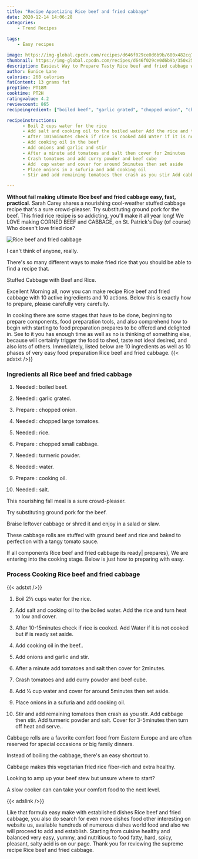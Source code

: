 ```yaml
---
title: "Recipe Appetizing Rice beef and fried cabbage"
date: 2020-12-14 14:06:28
categories:
    - Trend Recipes
    
tags:
    - Easy recipes

image: https://img-global.cpcdn.com/recipes/d646f029ce0d6b9b/680x482cq70/rice-beef-and-fried-cabbage-recipe-main-photo.jpg
thumbnail: https://img-global.cpcdn.com/recipes/d646f029ce0d6b9b/350x250cq70/rice-beef-and-fried-cabbage-recipe-main-photo.jpg
description: Easiest Way to Prepare Tasty Rice beef and fried cabbage with 10 ingredients and 10 stages of easy cooking.
author: Eunice Lane
calories: 268 calories
fatContent: 13 grams fat
preptime: PT18M
cooktime: PT2H
ratingvalue: 4.2
reviewcount: 865
recipeingredient: ["boiled beef", "garlic grated", "chopped onion", "chopped large tomatoes", "rice", "chopped small cabbage", "turmeric powder", "water", "cooking oil", "salt"]

recipeinstructions: 
      - Boil 2 cups water for the rice 
      - Add salt and cooking oil to the boiled water Add the rice and turn heat to low and cover 
      - After 1015minutes check if rice is cooked Add Water if it is not cooked but if is ready set aside 
      - Add cooking oil in the beef 
      - Add onions and garlic and stir 
      - After a minute add tomatoes and salt then cover for 2minutes 
      - Crash tomatoes and add curry powder and beef cube 
      - Add  cup water and cover for around 5minutes then set aside 
      - Place onions in a sufuria and add cooking oil 
      - Stir and add remaining tomatoes then crash as you stir Add cabbage then stir Add turmeric powder and salt Cover for 35minutes then turn off heat and serve

---
```




**Without fail making ultimate Rice beef and fried cabbage easy, fast, practical**. Sarah Carey shares a nourishing cool-weather stuffed cabbage recipe that&#39;s a sure crowd-pleaser. Try substituting ground pork for the beef. This fried rice recipe is so addicting, you&#39;ll make it all year long! We LOVE making CORNED BEEF and CABBAGE, on St. Patrick&#39;s Day (of course) Who doesn&#39;t love fried rice?


![Rice beef and fried cabbage](https://img-global.cpcdn.com/recipes/d646f029ce0d6b9b/680x482cq70/rice-beef-and-fried-cabbage-recipe-main-photo.jpg "Rice beef and fried cabbage")



I can&#39;t think of anyone, really.

There&#39;s so many different ways to make fried rice that you should be able to find a recipe that.

Stuffed Cabbage with Beef and Rice.


Excellent Morning all, now you can make recipe Rice beef and fried cabbage with 10 active ingredients and 10 actions. Below this is exactly how to prepare, please carefully very carefully.

In cooking there are some stages that have to be done, beginning to prepare components, food preparation tools, and also comprehend how to begin with starting to food preparation prepares to be offered and delighted in. See to it you has enough time as well as no is thinking of something else, because will certainly trigger the food to shed, taste not ideal desired, and also lots of others. Immediately, listed below are 10 ingredients as well as 10 phases of very easy food preparation Rice beef and fried cabbage.
{{< adstxt />}}

### Ingredients all Rice beef and fried cabbage


1. Needed  : boiled beef.

1. Needed  : garlic grated.

1. Prepare  : chopped onion.

1. Needed  : chopped large tomatoes.

1. Needed  : rice.

1. Prepare  : chopped small cabbage.

1. Needed  : turmeric powder.

1. Needed  : water.

1. Prepare  : cooking oil.

1. Needed  : salt.


This nourishing fall meal is a sure crowd-pleaser.

Try substituting ground pork for the beef.

Braise leftover cabbage or shred it and enjoy in a salad or slaw.

These cabbage rolls are stuffed with ground beef and rice and baked to perfection with a tangy tomato sauce.


If all components Rice beef and fried cabbage its ready| prepares}, We are entering into the cooking stage. Below is just how to preparing with easy.

### Process Cooking Rice beef and fried cabbage

{{< adstxt />}}


1. Boil 2½ cups water for the rice.



1. Add salt and cooking oil to the boiled water. Add the rice and turn heat to low and cover.



1. After 10-15minutes check if rice is cooked. Add Water if it is not cooked but if is ready set aside.



1. Add cooking oil in the beef..



1. Add onions and garlic and stir.



1. After a minute add tomatoes and salt then cover for 2minutes.



1. Crash tomatoes and add curry powder and beef cube.



1. Add ½ cup water and cover for around 5minutes then set aside.



1. Place onions in a sufuria and add cooking oil.



1. Stir and add remaining tomatoes then crash as you stir. Add cabbage then stir. Add turmeric powder and salt. Cover for 3-5minutes then turn off heat and serve..




Cabbage rolls are a favorite comfort food from Eastern Europe and are often reserved for special occasions or big family dinners.

Instead of boiling the cabbage, there&#39;s an easy shortcut to.

Cabbage makes this vegetarian fried rice fiber-rich and extra healthy.

Looking to amp up your beef stew but unsure where to start?

A slow cooker can can take your comfort food to the next level.


{{< adslink />}}

Like that formula easy make with established dishes Rice beef and fried cabbage, you also do search for even more dishes food other interesting on website us, available hundreds of numerous dishes world food and also we will proceed to add and establish. Starting from cuisine healthy and balanced very easy, yummy, and nutritious to food fatty, hard, spicy, pleasant, salty acid is on our page. Thank you for reviewing the supreme recipe Rice beef and fried cabbage.
